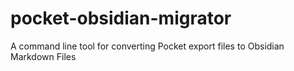 # pocket-obsidian-migrator
A command line tool for converting Pocket export files to Obsidian Markdown Files
